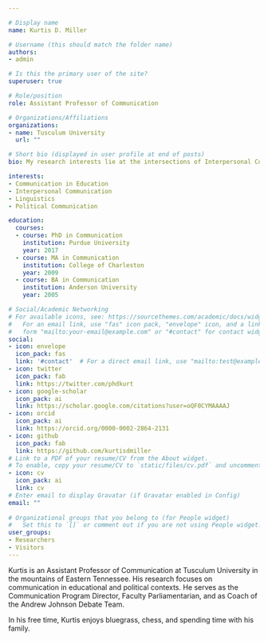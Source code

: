 ```yaml
---

# Display name
name: Kurtis D. Miller

# Username (this should match the folder name)
authors:
- admin

# Is this the primary user of the site?
superuser: true

# Role/position
role: Assistant Professor of Communication

# Organizations/Affiliations
organizations:
- name: Tusculum University
  url: ""

# Short bio (displayed in user profile at end of posts)
bio: My research interests lie at the intersections of Interpersonal Communication with the fields of Linguistics, Pedagogy, and Political Science.

interests:
- Communication in Education
- Interpersonal Communication
- Linguistics
- Political Communication

education:
  courses:
  - course: PhD in Communication
    institution: Purdue University
    year: 2017
  - course: MA in Communication
    institution: College of Charleston
    year: 2009
  - course: BA in Communication
    institution: Anderson University
    year: 2005

# Social/Academic Networking
# For available icons, see: https://sourcethemes.com/academic/docs/widgets/#icons
#   For an email link, use "fas" icon pack, "envelope" icon, and a link in the
#   form "mailto:your-email@example.com" or "#contact" for contact widget.
social:
- icon: envelope
  icon_pack: fas
  link: '#contact'  # For a direct email link, use "mailto:test@example.org".
- icon: twitter
  icon_pack: fab
  link: https://twitter.com/phdkurt
- icon: google-scholar
  icon_pack: ai
  link: https://scholar.google.com/citations?user=oQF0CYMAAAAJ
- icon: orcid
  icon_pack: ai
  link: https://orcid.org/0000-0002-2864-2131
- icon: github
  icon_pack: fab
  link: https://github.com/kurtisdmiller
# Link to a PDF of your resume/CV from the About widget.
# To enable, copy your resume/CV to `static/files/cv.pdf` and uncomment the lines below.  
- icon: cv
  icon_pack: ai
  link: cv
# Enter email to display Gravatar (if Gravatar enabled in Config)
email: ""
  
# Organizational groups that you belong to (for People widget)
#   Set this to `[]` or comment out if you are not using People widget.  
user_groups:
- Researchers
- Visitors
---
```


Kurtis is an Assistant Professor of Communication at Tusculum University in the mountains of Eastern Tennessee. His research focuses on communication in educational and political contexts. He serves as the Communication Program Director, Faculty Parliamentarian, and as Coach of the Andrew Johnson Debate Team.

In his free time, Kurtis enjoys bluegrass, chess, and spending time with his family.
